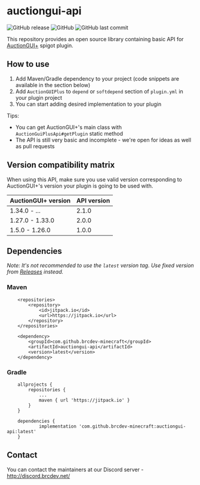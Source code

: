 # auctiongui-api 
![GitHub release](https://img.shields.io/github/release/brcdev-minecraft/auctiongui-api)
![GitHub](https://img.shields.io/github/license/brcdev-minecraft/auctiongui-api)
![GitHub last commit](https://img.shields.io/github/last-commit/brcdev-minecraft/auctiongui-api)

This repository provides an open source library containing basic API for [AuctionGUI+](https://www.spigotmc.org/resources/auctiongui-1-7-1-14.19015/) spigot plugin.

## How to use
1. Add Maven/Gradle dependency to your project (code snippets are available in the section below)
2. Add `AuctionGUIPlus` to `depend` or `softdepend` section of `plugin.yml` in your plugin project
3. You can start adding desired implementation to your plugin

Tips:
* You can get AuctionGUI+'s main class with `AuctionGuiPlusApi#getPlugin` static method
* The API is still very basic and incomplete - we're open for ideas as well as pull requests

## Version compatibility matrix
When using this API, make sure you use valid version corresponding to AuctionGUI+'s version your plugin is going to be used with.

| AuctionGUI+ version | API version |
|---------------------|-------------|
| 1.34.0 - ...        | 2.1.0       |
| 1.27.0 - 1.33.0     | 2.0.0       |
| 1.5.0 - 1.26.0      | 1.0.0       |


## Dependencies
_Note: It's not recommended to use the `latest` version tag. Use fixed version from [Releases](../releases) instead._ 
### Maven
```
	<repositories>
		<repository>
		    <id>jitpack.io</id>
		    <url>https://jitpack.io</url>
		</repository>
	</repositories>
```
```
	<dependency>
	    <groupId>com.github.brcdev-minecraft</groupId>
	    <artifactId>auctiongui-api</artifactId>
	    <version>latest</version>
	</dependency>
```

### Gradle
```
	allprojects {
		repositories {
			...
			maven { url 'https://jitpack.io' }
		}
	}
```
```
	dependencies {
	        implementation 'com.github.brcdev-minecraft:auctiongui-api:latest'
	}
```

## Contact
You can contact the maintainers at our Discord server - http://discord.brcdev.net/
